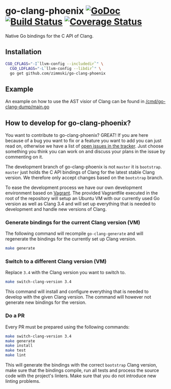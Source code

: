 # go-clang-phoenix [![GoDoc](https://godoc.org/github.com/zimmski/go-clang-phoenix?status.png)](https://godoc.org/github.com/zimmski/go-clang-phoenix) [![Build Status](https://travis-ci.org/zimmski/go-clang-phoenix.svg?branch=master)](https://travis-ci.org/zimmski/go-clang-phoenix) [![Coverage Status](https://coveralls.io/repos/zimmski/go-clang-phoenix/badge.png?branch=master)](https://coveralls.io/r/zimmski/go-clang-phoenix?branch=master)

Native Go bindings for the C API of Clang.

## Installation

```bash
CGO_CFLAGS="-I`llvm-config --includedir`" \
  CGO_LDFLAGS="-L`llvm-config --libdir`" \
  go get github.com/zimmski/go-clang-phoenix
```

## Example

An example on how to use the AST visior of Clang can be found in [/cmd/go-clang-dump/main.go](/cmd/go-clang-dump/main.go)

## How to develop for go-clang-phoenix?

You want to contribute to go-clang-phoenix? GREAT! If you are here because of a bug you want to fix or a feature you want to add you can just read on, otherwise we have a list of [open issues in the tracker](/issues). Just choose something you think you can work on and discuss your plans in the issue by commenting on it.

The development branch of go-clang-phoenix is not `master` it is `bootstrap`. `master` just holds the C API bindings of Clang for the latest stable Clang version. We therefore only accept changes based on the `bootstrap` branch.

To ease the development process we have our own development environment based on [Vagrant](https://www.vagrantup.com/). The provided Vagrantfile executed in the root of the repository will setup an Ubuntu VM with our currently used Go version as well as Clang 3.4 and will set up everything that is needed to development and handle new versions of Clang.

### Generate bindings for the current Clang version (VM)

The following command will recompile `go-clang-generate` and will regenerate the bindings for the currently set up Clang version.

```bash
make generate
```

### Switch to a different Clang version (VM)

Replace `3.4` with the Clang version you want to switch to.

```bash
make switch-clang-version 3.4
```

This command will install and configure everything that is needed to develop with the given Clang version. The command will however not generate new bindings for the version.

### Do a PR

Every PR must be prepared using the following commands:

```bash
make switch-clang-version 3.4
make generate
make install
make test
make lint
```

This will generate the bindings with the correct `bootstrap` Clang version, make sure that the bindings compile, run all tests and process the source code with the project's linters. Make sure that you do not introduce new linting problems.
